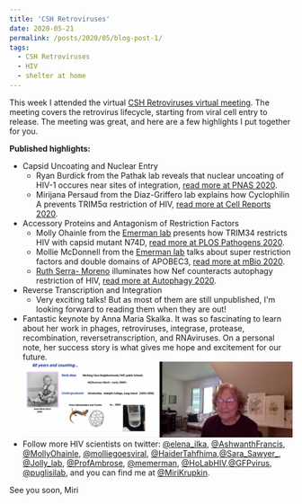 ```yaml
---
title: 'CSH Retroviruses'
date: 2020-05-21
permalink: /posts/2020/05/blog-post-1/
tags:
  - CSH Retroviruses
  - HIV
  - shelter at home
---
```


This week I attended the virtual [CSH Retroviruses virtual meeting](https://meetings.cshl.edu/meetings.aspx?meet=RETRO&year=20). The meeting covers the retrovirus lifecycle, starting from viral cell entry to release. The meeting was great, and here are a few highlights I put together for you. 

**Published highlights:**

  *  Capsid Uncoating and Nuclear Entry
      * Ryan Burdick from the Pathak lab reveals that nuclear uncoating of HIV-1 occures near sites of integration, [read more at PNAS 2020](https://www.pnas.org/content/117/10/5486).
      * Mirijana Persaud from the Diaz-Griffero lab explains how Cyclophilin A prevents TRIM5α restriction of HIV, [read more at Cell Reports 2020](https://www.cell.com/cell-reports/fulltext/S2211-1247(20)30274-6).
  *  Accessory Proteins and Antagonism of Restriction Factors
      * Molly Ohainle from the [Emerman lab](https://research.fhcrc.org/emerman/en.html) presents how TRIM34 restricts HIV with capsid mutant N74D, [read more at PLOS Pathogens 2020](https://journals.plos.org/plospathogens/article?id=10.1371/journal.ppat.1008507). 
      * Mollie McDonnell from the [Emerman lab](https://research.fhcrc.org/emerman/en.html) talks about super restriction factors and double domains of APOBEC3, [read more at mBio 2020](https://mbio.asm.org/content/11/2/e00737-20). 
      * [Ruth Serra- Moreno](https://www.urmc.rochester.edu/labs/serra-moreno.aspx) illuminates how Nef counteracts autophagy restriction of HIV, [read more at Autophagy 2020](https://www.tandfonline.com/doi/full/10.1080/15548627.2020.1725401). 
  *  Reverse Transcription and Integration
      * Very exciting talks! But as most of them are still unpublished, I'm looking forward to reading them when they are out! 
  * Fantastic keynote by Anna Maria Skalka. It was so fascinating to learn about her work in phages, retroviruses, integrase, protease, recombination, reversetranscription, and RNAviruses. On a personal note, her success story is what gives me hope and excitement for our future.  
![](/images/Skalka3.png)
  *  Follow more HIV scientists on twitter: [@elena_ilka](https://twitter.com/elena_ilka), [@AshwanthFrancis](https://twitter.com/AshwanthFrancis), [@MollyOhainle](https://twitter.com/MollyOhainle), [@molliegoesviral](https://twitter.com/molliegoesviral), [@HaiderTahfhima](https://twitter.com/HaiderTahfhima),[@Sara_Sawyer_](https://twitter.com/Sara_Sawyer_), [@Jolly_lab](https://twitter.com/Jolly_lab), [@ProfAmbrose](https://twitter.com/ProfAmbrose), [@memerman](https://twitter.com/memerman), [@HoLabHIV](https://twitter.com/HoLabHIV),[@GFPvirus](https://twitter.com/GFPvirus), [@puglisilab](https://twitter.com/PuglisiLab), and you can find me at [@MiriKrupkin](https://twitter.com/MiriKrupkin).
  
See you soon, 
Miri
